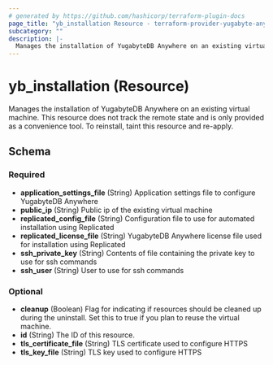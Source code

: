 ```yaml
---
# generated by https://github.com/hashicorp/terraform-plugin-docs
page_title: "yb_installation Resource - terraform-provider-yugabyte-anywhere"
subcategory: ""
description: |-
  Manages the installation of YugabyteDB Anywhere on an existing virtual machine. This resource does not track the remote state and is only provided as a convenience tool. To reinstall, taint this resource and re-apply.
---
```


# yb_installation (Resource)

Manages the installation of YugabyteDB Anywhere on an existing virtual machine. This resource does not track the remote state and is only provided as a convenience tool. To reinstall, taint this resource and re-apply.



<!-- schema generated by tfplugindocs -->
## Schema

### Required

- **application_settings_file** (String) Application settings file to configure YugabyteDB Anywhere
- **public_ip** (String) Public ip of the existing virtual machine
- **replicated_config_file** (String) Configuration file to use for automated installation using Replicated
- **replicated_license_file** (String) YugabyteDB Anywhere license file used for installation using Replicated
- **ssh_private_key** (String) Contents of file containing the private key to use for ssh commands
- **ssh_user** (String) User to use for ssh commands

### Optional

- **cleanup** (Boolean) Flag for indicating if resources should be cleaned up during the uninstall. Set this to true if you plan to reuse the virtual machine.
- **id** (String) The ID of this resource.
- **tls_certificate_file** (String) TLS certificate used to configure HTTPS
- **tls_key_file** (String) TLS key used to configure HTTPS


